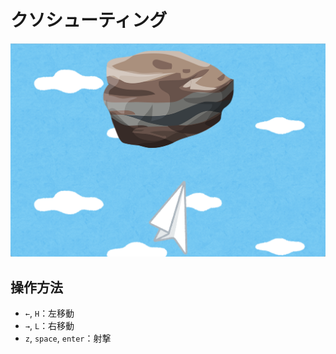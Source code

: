 # クソシューティング

![SS](../img/ss.png)

## 操作方法
- `←`, `H`：左移動
- `→`, `L`：右移動
- `z`, `space`, `enter`：射撃
